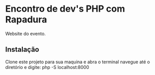 # Encontro de dev's PHP com Rapadura

Website do evento.

## Instalação
Clone este projeto para sua maquina e abra o terminal navegue até o diretório e digite: php -S localhost:8000
